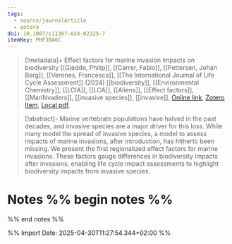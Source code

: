 ```yaml
---
tags:
  - source/journalArticle
  - zotero
doi: 10.1007/s11367-024-02325-7
itemKey: PHF3BA6C
---
```

>[!metadata]+
> Effect factors for marine invasion impacts on biodiversity
> [[Gjedde, Philip]], [[Carrer, Fabio]], [[Pettersen, Johan Berg]], [[Verones, Francesca]], 
> [[The International Journal of Life Cycle Assessment]] (2024)
> [[biodiversity]], [[Environmental Chemistry]], [[LCIA]], [[LCA]], [[Aliens]], [[Effect factors]], [[MarINvaders]], [[invasive species]], [[invasive]], 
> [Online link](https://doi.org/10.1007/s11367-024-02325-7), [Zotero Item](zotero://select/library/items/PHF3BA6C), [Local pdf](file://C:/Users/aburg/Documents/references/zotero/storage/VN4MPFFH/Gjedde2024_Effectfactors.pdf), 

>[!abstract]-
>Marine vertebrate populations have halved in the past decades, and invasive species are a major driver for this loss. While many model the spread of invasive species, a model to assess impacts of marine invasions, after introduction, has hitherto been missing. We present the first regionalized effect factors for marine invasions. These factors gauge differences in biodiversity impacts after invasions, enabling life cycle impact assessments to highlight biodiversity impacts from invasive species.

# Notes %% begin notes %%

%% end notes %%




%% Import Date: 2025-04-30T11:27:54.344+02:00 %%
